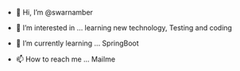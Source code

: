 - 👋 Hi, I’m @swarnamber
- 👀 I’m interested in ... learning new technology, Testing and coding
- 🌱 I’m currently learning ... SpringBoot

- 📫 How to reach me ...  Mailme

<!---
swarnamber/swarnamber is a ✨ special ✨ repository because its `README.md` (this file) appears on your GitHub profile.
You can click the Preview link to take a look at your changes.
--->
